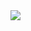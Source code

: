 <img src='https://user-images.githubusercontent.com/30729360/77061669-e7be0b00-69da-11ea-8ad0-d0d264418a3d.png'/> 
